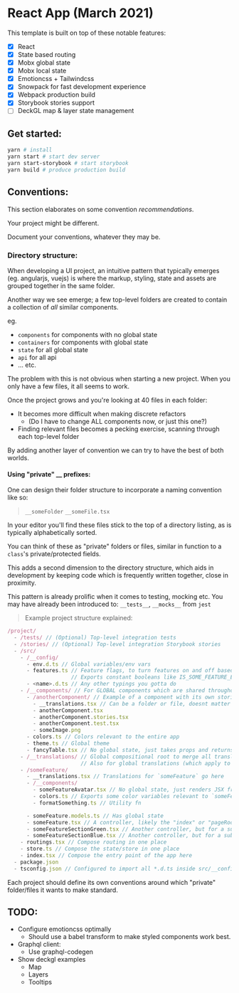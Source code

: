 # React App (March 2021)

This template is built on top of these notable features:

- [x] React
- [x] State based routing
- [x] Mobx global state
- [x] Mobx local state
- [x] Emotioncss + Tailwindcss
- [x] Snowpack for fast development experience
- [x] Webpack production build
- [x] Storybook stories support
- [ ] DeckGL map & layer state management

## Get started:

```bash
yarn # install
yarn start # start dev server
yarn start-storybook # start storybook
yarn build # produce production build
```

## Conventions:

This section elaborates on some convention *recommendations*.

Your project might be different.

Document your conventions, whatever they may be.

### Directory structure:

When developing a UI project, an intuitive pattern that typically emerges (eg. angularjs, vuejs) is where the markup, styling, state and assets are grouped together in the same folder.

Another way we see emerge; a few top-level folders are created to contain a collection of *all* similar components.

eg. 
- `components` for components with no global state
- `containers` for components with global state
- `state` for all global state
- `api` for all api
- ... etc.

The problem with this is not obvious when starting a new project. When you only have a few files, it all seems to work.

Once the project grows and you're looking at 40 files in each folder:
- It becomes more difficult when making discrete refactors
  - (Do I have to change ALL components now, or just this one?)
- Finding relevant files becomes a pecking exercise, scanning through each top-level folder
  
By adding another layer of convention we can try to have the best of both worlds.

#### Using "private" __ prefixes:

One can design their folder structure to incorporate a naming convention like so:

>  `__someFolder`
> `__someFile.tsx` 

In your editor you'll find these files stick to the top of a directory listing, as is typically alphabetically sorted. 

You can think of these as "private" folders or files, similar in function to a `class`'s private/protected fields.

This adds a second dimension to the directory structure, which aids in development by keeping code which is frequently written together, close in proximity.

This pattern is already prolific when it comes to testing, mocking etc. You may have already been introduced to: `__tests__`, `__mocks__` from `jest`

> Example project structure explained:

```ts
/project/
  - /tests/ // (Optional) Top-level integration tests
  - /stories/ // (Optional) Top-level integration Storybook stories
  - /src/
    - /__config/
      - env.d.ts // Global variables/env vars 
      - features.ts // Feature flags, to turn features on and off based on env vars.
                    // Exports constant booleans like IS_SOME_FEATURE_ENABLED
      - <name>.d.ts // Any other typings you gotta do
    - /__components/ // For GLOBAL components which are shared throughout the entire app
      - /anotherComponent/ // Example of a component with its own stories, tests etc.
        - __translations.tsx // Can be a folder or file, doesnt matter
        - anotherComponent.tsx
        - anotherComponent.stories.tsx
        - anotherComponent.test.tsx
        - someImage.png
      - colors.ts // Colors relevant to the entire app
      - theme.ts // Global theme
      - fancyTable.tsx // No global state, just takes props and returns JSX
    - /__translations/ // Global compositional root to merge all translations and then add to the global state.
                       // Also for global translations (which apply to any part of the app)
    - /someFeature/
      - __translations.tsx // Translations for `someFeature` go here
      - /__components/
        - someFeatureAvatar.tsx // No global state, just renders JSX from props
        - colors.ts // Exports some color variables relevant to `someFeature`
        - formatSomething.ts // Utility fn

      - someFeature.models.ts // Has global state 
      - someFeature.tsx // A controller, likely the "index" or "pageRoot"
      - someFeatureSectionGreen.tsx // Another controller, but for a subsection
      - someFeatureSectionBlue.tsx // Another controller, but for a subsection
    - routings.tsx // Compose routing in one place
    - store.ts // Compose the state/store in one place
    - index.tsx // Compose the entry point of the app here
  - package.json
  - tsconfig.json // Configured to import all *.d.ts inside src/__config
```

Each project should define its own conventions around which "private" folder/files it wants to make standard.

## TODO:

- Configure emotioncss optimally
  - Should use a babel transform to make styled components work best.
- Graphql client:
  - Use graphql-codegen
- Show deckgl examples
  - Map
  - Layers
  - Tooltips